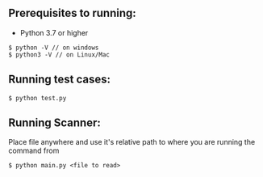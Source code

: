 ## Prerequisites to running:
* Python 3.7 or higher
```
$ python -V // on windows
$ python3 -V // on Linux/Mac
```

## Running test cases:
```
$ python test.py
```

## Running Scanner:
Place file anywhere and use it's relative path to where you are running the command from
```
$ python main.py <file to read>
```